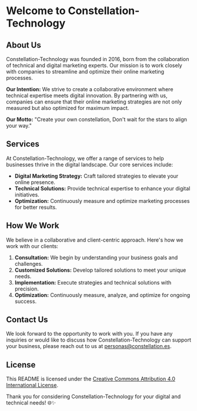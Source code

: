 # Welcome to Constellation-Technology

## About Us

Constellation-Technology was founded in 2016, born from the collaboration of technical and digital marketing experts. Our mission is to work closely with companies to streamline and optimize their online marketing processes.

**Our Intention:**
We strive to create a collaborative environment where technical expertise meets digital innovation. By partnering with us, companies can ensure that their online marketing strategies are not only measured but also optimized for maximum impact.

**Our Motto:**
"Create your own constellation, Don't wait for the stars to align your way."

## Services

At Constellation-Technology, we offer a range of services to help businesses thrive in the digital landscape. Our core services include:

- **Digital Marketing Strategy:** Craft tailored strategies to elevate your online presence.
- **Technical Solutions:** Provide technical expertise to enhance your digital initiatives.
- **Optimization:** Continuously measure and optimize marketing processes for better results.

## How We Work

We believe in a collaborative and client-centric approach. Here's how we work with our clients:

1. **Consultation:** We begin by understanding your business goals and challenges.
2. **Customized Solutions:** Develop tailored solutions to meet your unique needs.
3. **Implementation:** Execute strategies and technical solutions with precision.
4. **Optimization:** Continuously measure, analyze, and optimize for ongoing success.

## Contact Us

We look forward to the opportunity to work with you. If you have any inquiries or would like to discuss how Constellation-Technology can support your business, please reach out to us at personas@constellation.es.


## License

This README is licensed under the [Creative Commons Attribution 4.0 International License](https://creativecommons.org/licenses/by/4.0/).

Thank you for considering Constellation-Technology for your digital and technical needs! 🌐✨

